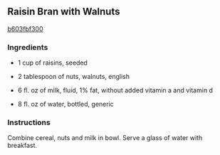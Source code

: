 ## Raisin Bran with Walnuts

[b603fbf300](http://www.kraftrecipes.com/recipes/raisin-bran-walnuts-58408.aspx)

### Ingredients

 - 1 cup of raisins, seeded

 - 2 tablespoon of nuts, walnuts, english

 - 6 fl. oz of milk, fluid, 1% fat, without added vitamin a and vitamin d

 - 8 fl. oz of water, bottled, generic

### Instructions

Combine cereal, nuts and milk in bowl. Serve a glass of water with breakfast.